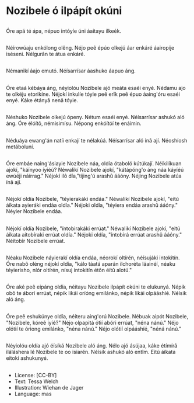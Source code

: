 # Nozibele ó ilpápít okúni

##
Óre apá té ápa, népuo intóyíe úni
áaitayu ilkeék.

##
Néírowúaju enkólong olêng. Néjo
peê épúo olkejú áar enkáré áairopije
iséseni.
Néígurân te átua enkáré.

##
Némanikí áajo emutó.
Néísarrísar áashuko áapuo áng.

##
Óre etaá kébáya áng, néyiolóu
Nozibele ajó meáta esaéi enyé.
Nédamu ajo te olkéju etorikíne.
Néjokí inkulíe tóyie peê erîk peê
épuo áaing'óru esaéi enyé.
Káke étányâ nenâ tóyie.

##
Néshuko Nozibele olkejú ópeny.
Nétum esaéi enyé.
Néísarrísar ashukó aló áng.
Óre élóítô, némisimísu. Népong
enkóítóí te enáímin.

##
Néduáya ewang'án natíi enkají te
nélakúá.
Néísarrísar aló ínâ ají. Néoshíosh
metáboluní.

##
Óre embáe naing'ásiayie Nozibele
náa, oldía ótaboló kútúkají.
Néíkilíkuan ajokí, "káínyoo íyíéú?
Néwalikí Nozibele ajokí, "kátápóng'o
áng náa káyíéú ewúéji náírrag."
Néjokí ilô día,"tíjing'ú arashû ááóny.
Néjing Nozibele atúa ínâ ají.

##
Néjokí oldía Nozibele, "téyierakáki
endáa."
Néwalikí Nozibele ajokí, "eitú áíkata
ayieráki endáa oldía."
Néjoki oldía, "téyiera endáa arashû
ááóny."
Néyier Nozibele endáa.

##
Néjokí oldía Nozibele, "íntobirakáki
errúat."
Néwalikí Nozibele ajokí, "eitú áíkata
aitobíraki errúat oldía."
Néjoki oldía, "íntobirá errúat arashû
ááóny."
Néítobîr Nozibele errúat.

##
Néaku Nozibele náyierakí oldía
endáa, néorokí oltírén, néísujáki
intokitín.
Óre nabô oléng néjokí oldía, "kálo
táatá aparán ilchoréta láainéí,
néaku téyierisho, níór oltírén, nísuj
intokitín étôn éítû alotú."

##
Óre aké peê eipáng oldía, néítayu
Nozibele ilpápít okúni te elukunyá.
Népik obô te áborí errúat, népik
likái oríóng emilánko, népik likái
olpááshíé.
Néísik aló áng.

##
Óre peê eshukúnye oldía, néíteru
aing'orú Nozibele.
Nébuak aipót Nozibele, "Nozibele,
kóreê iyíé?"
Néjo olpapitá ótií abóri errúat,
"néna nánú." Néjo olótií te óriong
emilánko, "néna nánú." Néjo olótií
olpááshíé, "néná nánú."

##
Néyiolóu oldía ajó éísíká Nozibele
aló áng.
Nélo ajó ásújaa, káke étímírâ
iláláshera lé Nozibele te oo isiarén.
Néísik ashukó aló entîm.
Eitú áíkata eitokí ashukunyé.

##
* License: [CC-BY]
* Text: Tessa Welch
* Illustration: Wiehan de Jager
* Language: mas

